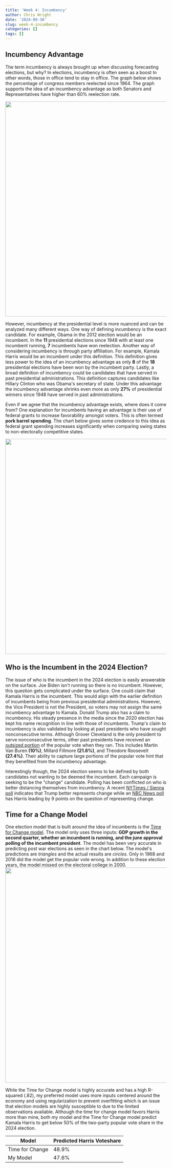```yaml
---
title: 'Week 4: Incumbency'
author: Chris Wright
date: '2024-09-30'
slug: week-4-incumbency
categories: []
tags: []
---
```


## Incumbency Advantage

The term incumbency is always brought up when discussing forecasting elections, but why? In elections, incumbency is often seen as a boost In other words, those in office tend to stay in office. The graph below shows the percentage of congress members reelected since 1964. The graph supports the idea of an incumbency advantage as both Senators and Representatives have higher  than 60% reelection rate. 



<img src="{{< blogdown/postref >}}index_files/figure-html/unnamed-chunk-2-1.png" width="672" />

However, incumbency at the presidential level is more nuanced and can be analyzed many different ways. One way of defining incumbency is the exact candidate. For example, Obama in the 2012 election would be an incumbent. In the __11__ presidential elections since 1948 with at least one incumbent running, __7__ incumbents have won reelection. Another way of considering incumbency is through party affiliation. For example, Kamala Harris would be an incumbent under this definition. This definition gives less power to the idea of an incumbency advantage as only __8__ of the __18__  presidential elections have been won by the incumbent party. Lastly, a broad definition of incumbency could be candidates that have served in past presidential administrations. This definition captures candidates like Hillary Clinton who was Obama's secretary of state. Under this advantage the incumbency advantage shrinks even more as only __27%__ of presidential winners since 1948 have served in past administrations.  

Even if we agree that the incumbency advantage exists, where does it come from? One explanation for incumbents having an advantage is their use of federal grants to increase favorability amongst voters. This is often termed __pork barrel spending__. The chart below gives some credence to this idea as federal grant spending increases significantly when comparing swing states to non-electorally competitive states.



<img src="{{< blogdown/postref >}}index_files/figure-html/unnamed-chunk-4-1.png" width="672" />


## Who is the Incumbent in the 2024 Election?

The issue of who is the incumbent in the 2024 election is easily answerable on the surface. Joe Biden isn't running so there is no incumbent. However, this question gets complicated under the surface. One could claim that Kamala Harris is the incumbent. This would align with the earlier definition of incumbents being from previous presidential administrations. However, the Vice President is not the President, so voters may not assign the same incumbency advantage to Kamala. Donald Trump also has a claim to incumbency. His steady presence in the media since the 2020 election has kept his name recognition in line with those of incumbents. Trump's claim to  incumbency is also validated by looking at past presidents who have sought nonconsecutive terms. Although Grover Cleveland is the only president to serve nonconsecutive terms, other past presidents have received an [outsized portion](https://www.pewresearch.org/short-reads/2022/11/16/few-former-presidents-have-run-for-their-old-jobs-or-anything-else-after-leaving-office/) of the popular vote when they ran. This includes Martin Van Buren __(10%)__, Millard Fillmore __(21.6%)__, and Theodore Roosevelt __(27.4%)__. Their ability to capture large portions of the popular vote hint that they benefited from the incumbency advantage.

Interestingly though, the 2024 election seems to be defined by both candidates not wanting to be deemed the incumbent. Each campaign is seeking to be the "change" candidate. Polling has been conflicted on who is better distancing themselves from incumbency. A recent [NYTimes / Sienna poll](https://www.nytimes.com/interactive/2024/09/08/us/politics/times-siena-poll-likely-electorate-crosstabs.html) indicates that Trump better represents change while an [NBC News poll](https://www.nbcnews.com/politics/2024-election/poll-newly-popular-harris-challenging-trump-change-rcna171308) has Harris leading by 9 points on the question of representing change. 


## Time for a Change Model

One election model that is built around the idea of incumbents is the [Time for Change model](https://centerforpolitics.org/crystalball/time-for-change-model-predicts-close-election-with-slight-edge-for-kamala-harris/). The model only uses three inputs: __GDP growth in the second quarter, whether an incumbent is running, and the june approval polling of the incumbent president__. The model has been very accurate in predicting post war elections as seen in the chart below. The model's predictions are _triangles_ and the actual results are _circles_. Only in 1968 and 2016 did the model get the popular vote wrong. In addition to these election years, the model missed on the electoral college in 2000. 
<img src="{{< blogdown/postref >}}index_files/figure-html/unnamed-chunk-5-1.png" width="672" />





While the Time for Change model is highly accurate and has a high R-squared (.82), my preferred model uses more inputs centered around the economy and using regularization to prevent overfitting which is an issue that election models are highly susceptible to due to the limited observations available. Although the time for change model favors Harris more than mine, both my model and the Time for Change model predict Kamala Harris to get below 50% of the two-party popular vote share in the 2024 election.

Model | Predicted Harris Voteshare
------------- | -------------
Time for Change | 48.9%
My Model | 47.6% 











